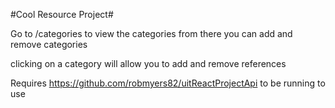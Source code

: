 #Cool Resource Project#

Go to /categories to view the categories
from there you can add and remove categories 

clicking on a category will allow you to add and remove references



Requires https://github.com/robmyers82/uitReactProjectApi to be running to use